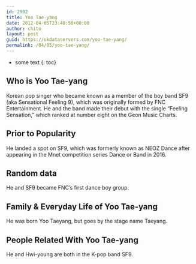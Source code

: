 ```yaml
---
id: 2902
title: Yoo Tae-yang
date: 2012-04-05T23:48:58+00:00
author: chito
layout: post
guid: https://ukdataservers.com/yoo-tae-yang/
permalink: /04/05/yoo-tae-yang/
---
```


* some text
{: toc}
          
          
## Who is  Yoo Tae-yang
                  
                  
                  
Korean pop singer who became known as a member of the boy band SF9 (aka Sensational Feeling 9), which was originally formed by FNC Entertainment. He and the band made their debut with the single &#8220;Feeling Sensation,&#8221; which ranked at number eight on the Geon Music Charts.
                  
                
                
                
## Prior to Popularity 
                  
                  
                  
He landed a spot on SF9, which was formerly known as NEOZ Dance after appearing in the Mnet competition series Dance or Band in 2016.
                  
                
                
                
## Random data 
                  
                  
                  
He and SF9 became FNC&#8217;s first dance boy group.
                  
                
                
                
## Family & Everyday Life of Yoo Tae-yang
                  
                  
                  
He was born Yoo Taeyang, but goes by the stage name Taeyang.
                  
                
                
                
## People Related With  Yoo Tae-yang
                  
                  
                  
He and Hwi-young are both in the K-pop band SF9.
                  
                
              
            
          
          
          
    
    
  
